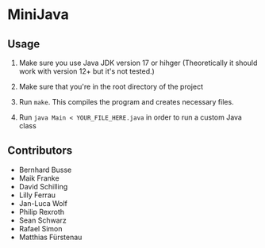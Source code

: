 # MiniJava


## Usage

1. Make sure you use Java JDK version 17 or hihger (Theoretically it should work with version 12+ but it's not tested.)

2. Make sure that you're in the root directory of the project

3. Run `make`. This compiles the program and creates necessary files.

4. Run `java Main < YOUR_FILE_HERE.java` in order to run a custom Java class

## Contributors

- Bernhard Busse
- Maik Franke
- David Schilling
- Lilly Ferrau
- Jan-Luca Wolf
- Philip Rexroth
- Sean Schwarz
- Rafael Simon
- Matthias Fürstenau
